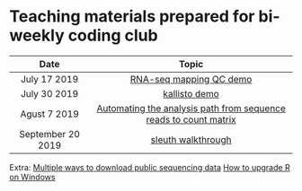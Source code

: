 # Teaching materials prepared for bi-weekly coding club

|  Date  | Topic |
|:-----------:|:----------:|
| July 17 2019 | [RNA-seq mapping QC demo](https://github.com/lingzili/seq_tutorials/tree/master/RSeQC) |
| July 30 2019 | [kallisto demo](https://github.com/lingzili/seq_tutorials/tree/master/kallisto) | 
| Agust 7 2019 | [Automating the analysis path from sequence reads to count matrix](https://github.com/lingzili/seq_tutorials/tree/master/loop) |
| September 20 2019 | [sleuth walkthrough](https://github.com/lingzili/seq_tutorials/tree/master/sleuth) |

Extra:
[Multiple ways to download public sequencing data](https://github.com/lingzili/seq_tutorials/tree/master/publicDataDownload)
[How to upgrade R on Windows](https://github.com/lingzili/seq_tutorials/tree/master/updateR)

